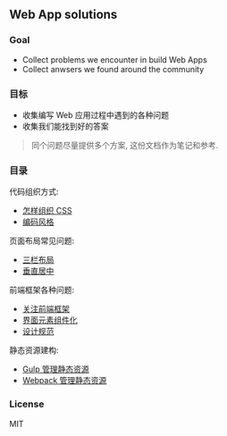 
Web App solutions
----

### Goal

* Collect problems we encounter in build Web Apps
* Collect anwsers we found around the community

### 目标

* 收集编写 Web 应用过程中遇到的各种问题
* 收集我们能找到好的答案

> 同个问题尽量提供多个方案, 这份文档作为笔记和参考.

### 目录

代码组织方式:

* [怎样组织 CSS](./cases/css-managing.md)
* [编码风格](./cases/coding-style.md)

页面布局常见问题:

* [三栏布局](./cases/layout.md)
* [垂直居中](./cases/layout.md#centered-vertically)


前端框架各种问题:

* [关注前端框架](./cases/mvc.md)
* [界面元素组件化](./cases/ui-components.md)
* [设计规范](./cases/design-guidelines.md)

静态资源建构:

* [Gulp 管理静态资源](./cases/assets-building.md)
* [Webpack 管理静态资源](./cases/assets-building.md)

### License

MIT
